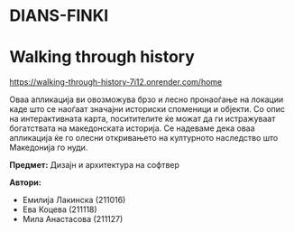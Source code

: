
# DIANS-FINKI


# Walking through history

https://walking-through-history-7i12.onrender.com/home

Оваа апликација ви овозможува брзо и лесно пронаоѓање на локации каде што се наоѓаат значајни историски споменици и објекти. Со опис на интерактивната карта, поситителите ќе можат да ги истражуваат богатствата на македонската историја. Се надеваме дека оваа апликација ќе го олесни откривањето на културното наследство што Македонија го нуди.

**Предмет:** Дизајн и архитектура на софтвер


**Автори:**
- Емилија Лакинска (211016)
- Ева Коцева (211118)
- Мила Анастасова (211127)

